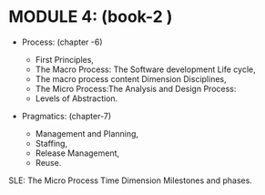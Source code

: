 # MODULE 4: (book-2 )

- Process: (chapter -6)

  - First Principles,
  - The Macro Process: The Software development Life cycle,
  - The macro process content Dimension Disciplines,
  - The Micro Process:The Analysis and Design Process:
  - Levels of Abstraction.

- Pragmatics: (chapter-7)

  - Management and Planning,  
  - Staffing,
  - Release Management,
  - Reuse.

SLE: The Micro Process Time Dimension Milestones and phases.
